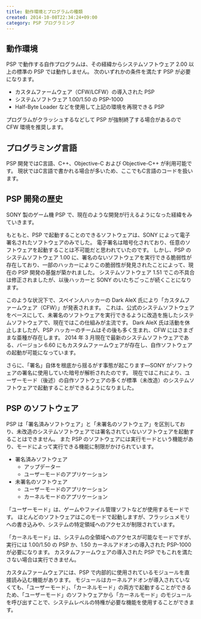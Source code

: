 ```yaml
---
title: 動作環境とプログラムの種類
created: 2014-10-08T22:34:24+09:00
category: PSP プログラミング
---
```

## 動作環境

PSP で動作する自作プログラムは、その経緯からシステムソフトウェア 2.00 以上の標準の PSP では動作しません。
次のいずれかの条件を満たす PSP が必要になります。

- カスタムファームウェア（CFW/LCFW）の導入された PSP
- システムソフトウェア 1.00/1.50 の PSP-1000
- Half-Byte Loader などを使用して上記の環境を再現できる PSP

プログラムがクラッシュするなどして PSP が強制終了する場合があるので CFW 環境を推奨します。

## プログラミング言語

PSP 開発ではC言語、C++、Objective-C および Objective-C++ が利用可能です。
現状ではC言語で書かれる場合が多いため、ここでもC言語のコードを扱います。

## PSP 開発の歴史

SONY 製のゲーム機 PSP で、現在のような開発が行えるようになった経緯をみていきます。

もともと、PSP で起動することのできるソフトウェアは、SONY によって電子署名されたソフトウェアのみでした。
電子署名は暗号化されており、任意のソフトウェアを起動することは不可能だと思われていたのです。
しかし、PSP のシステムソフトウェア 1.00 に、署名のないソフトウェアを実行できる脆弱性が存在しており、一部のハッカーによりこの脆弱性が発見されたことによって、現在の PSP 開発の基盤が築かれました。
システムソフトウェア 1.51 でこの不具合は修正されましたが、以後ハッカーと SONY のいたちごっこが続くことになります。

このような状況下で、スペイン人ハッカーの Dark AleX 氏により「カスタムファームウェア（CFW）」が発表されます。
これは、公式のシステムソフトウェアをベースにして、未署名のソフトウェアを実行できるように改造を施したシステムソフトウェアで、現在ではこの仕組みが主流です。
Dark AleX 氏は活動を休止しましたが、PSP ハッカーのチームはその後も多く生まれ、CFW にはさまざまな亜種が存在します。
2014 年 3 月現在で最新のシステムソフトウェアである、バージョン 6.60 にもカスタムファームウェアが存在し、自作ソフトウェアの起動が可能になっています。

さらに、「署名」自体を根底から揺るがす事態が起こります―SONY がソフトウェアの署名に使用していた暗号が解析されたのです。
現在ではこれにより、ユーザーモード（後述）の自作ソフトウェアの多くが標準（未改造）のシステムソフトウェアで起動することができるようになりました。

## PSP のソフトウェア

PSP は「署名済みソフトウェア」と「未署名のソフトウェア」を区別しており、未改造のシステムソフトウェアでは署名されていないソフトウェアを起動することはできません。
また PSP のソフトウェアには実行モードという機能があり、モードによって実行できる機能に制限がかけられています。

- 署名済みソフトウェア
  - アップデーター
  - ユーザーモードのアプリケーション
- 未署名のソフトウェア
  - ユーザーモードのアプリケーション
  - カーネルモードのアプリケーション

「ユーザーモード」は、ゲームやファイル管理ソフトなどが使用するモードです。
ほとんどのソフトウェアはこのモードで起動しますが、フラッシュメモリへの書き込みや、システムの特定領域へのアクセスが制限されています。

「カーネルモード」は、システムの全領域へのアクセスが可能なモードですが、実行には 1.00/1.50 の PSP か、1.50 カーネルアドオンの導入された PSP-1000 が必要になります。
カスタムファームウェアの導入された PSP でもこれを満たさない場合は実行できません。

カスタムファームウェアには、PSP で内部的に使用されているモジュールを直接読み込む機能があります。
モジュールはカーネルアドオンが導入されていなくても、「ユーザーモード」、「カーネルモード」の両方で起動することができるため、「ユーザーモード」のソフトウェアから「カーネルモード」のモジュールを呼び出すことで、システムレベルの特権が必要な機能を使用することができます。
